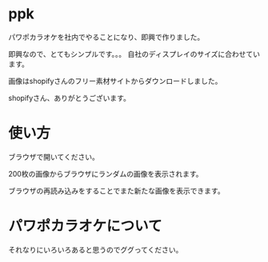 # ppk
パワポカラオケを社内でやることになり、即興で作りました。

即興なので、とてもシンプルです。。。
自社のディスプレイのサイズに合わせています。

画像はshopifyさんのフリー素材サイトからダウンロードしました。

shopifyさん、ありがとうございます。

# 使い方
ブラウザで開いてください。

200枚の画像からブラウザにランダムの画像を表示されます。

ブラウザの再読み込みをすることでまた新たな画像を表示できます。

# パワポカラオケについて

それなりにいろいろあると思うのでググってください。
